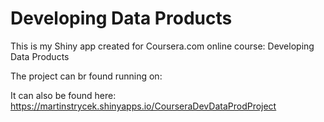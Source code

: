 Developing Data Products
========================

This is my Shiny app created for Coursera.com online course: Developing Data Products

The project can br found running on: 

It can also be found here: https://martinstrycek.shinyapps.io/CourseraDevDataProdProject
 
